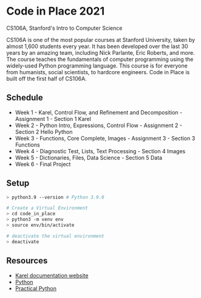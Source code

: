 # Code in Place 2021

CS106A, Stanford's Intro to Computer Science

CS106A is one of the most popular courses at Stanford University, taken by almost 1,600 students every year. It has been developed over the last 30 years by an amazing team, including Nick Parlante, Eric Roberts, and more. The course teaches the fundamentals of computer programming using the widely-used Python programming language. This course is for everyone from humanists, social scientists, to hardcore engineers. Code in Place is built off the first half of CS106A.

## Schedule

- Week 1 - Karel, Control Flow, and Refinement and Decomposition - Assignment 1 - Section 1 Karel
- Week 2 - Python Intro, Expressions, Control Flow - Assignment 2 - Section 2 Hello Python
- Week 3 - Functions, Core Complete, Images - Assignment 3 - Section 3 Functions
- Week 4 - Diagnostic Test, Lists, Text Processing - Section 4 Images
- Week 5 - Dictionaries, Files, Data Science - Section 5 Data
- Week 6 - Final Project

## Setup

```bash
> python3.9 --version # Python 3.9.0

# Create a Virtual Environment
> cd code_in_place
> python3 -m venv env
> source env/bin/activate

# deactivate the virtual environment
> deactivate
```

## Resources

- [Karel documentation website](https://compedu.stanford.edu/karel-reader/docs/python/en/intro.html)
- [Python](https://codeinplace2021.github.io/pythonreader/en/intro/)
- [Practical Python](https://practical.learnpython.dev/)

